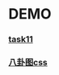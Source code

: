 # DEMO

### [task11](https://unbrain.github.io/myResume/Resume/index.html)

### [八卦图css](https://unbrain.github.io/myResume/yinyang/index.html)
